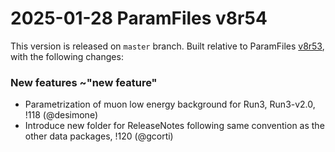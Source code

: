 2025-01-28 ParamFiles v8r54
===

This version is released on `master` branch.
Built relative to ParamFiles [v8r53](../-/tags/v8r53), with the following changes:


### New features ~"new feature"

- Parametrization of muon low energy background for Run3, Run3-v2.0, !118 (@desimone)
- Introduce new folder for ReleaseNotes following same convention as the other data packages, !120  (@gcorti)